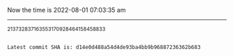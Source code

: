 Now the time is 2022-08-01 07:03:35 am

---

<small>213732837163553170928464158458833</small>

```txt

Latest commit SHA is: d14e0d488a54d4de93ba4bb9b96887236362b683
```
